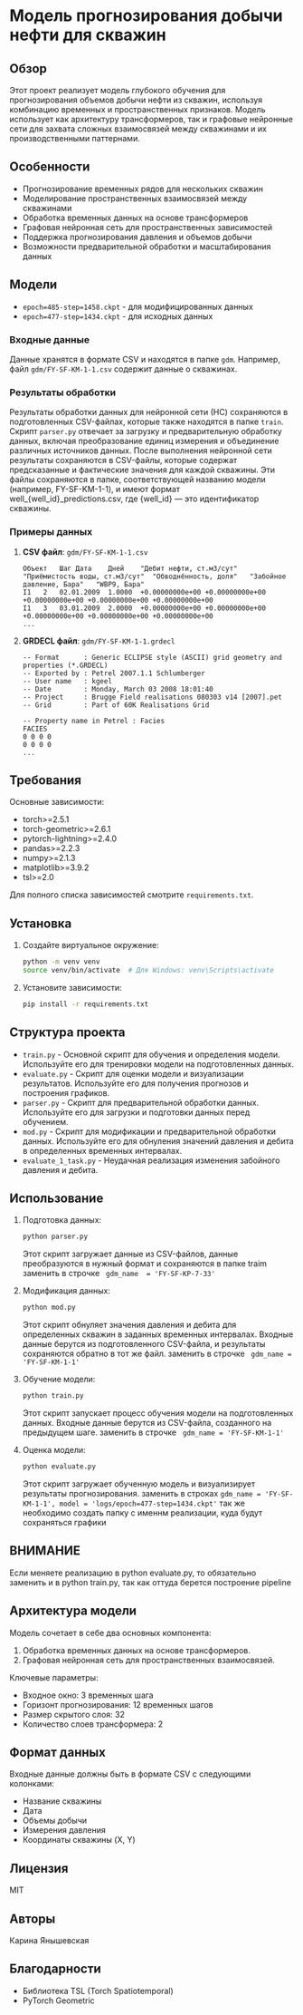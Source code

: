 # Модель прогнозирования добычи нефти для скважин

## Обзор
Этот проект реализует модель глубокого обучения для прогнозирования объемов добычи нефти из скважин, используя комбинацию временных и пространственных признаков. Модель использует как архитектуру трансформеров, так и графовые нейронные сети для захвата сложных взаимосвязей между скважинами и их производственными паттернами.

## Особенности
- Прогнозирование временных рядов для нескольких скважин
- Моделирование пространственных взаимосвязей между скважинами
- Обработка временных данных на основе трансформеров
- Графовая нейронная сеть для пространственных зависимостей
- Поддержка прогнозирования давления и объемов добычи
- Возможности предварительной обработки и масштабирования данных

## Модели
- `epoch=485-step=1458.ckpt` - для модифицированных данных
- `epoch=477-step=1434.ckpt` - для исходных данных
### Входные данные
Данные хранятся в формате CSV и находятся в папке `gdm`. Например, файл `gdm/FY-SF-KM-1-1.csv` содержит данные о скважинах.

### Результаты обработки
Результаты обработки данных для нейронной сети (НС) сохраняются в подготовленных CSV-файлах, которые также находятся в папке `train`. Скрипт `parser.py` отвечает за загрузку и предварительную обработку данных, включая преобразование единиц измерения и объединение различных источников данных.
После выполнения нейронной сети результаты сохраняются в CSV-файлы, которые содержат предсказанные и фактические значения для каждой скважины. Эти файлы сохраняются в папке, соответствующей названию модели (например, FY-SF-KM-1-1), и имеют формат well_{well_id}_predictions.csv, где {well_id} — это идентификатор скважины.
### Примеры данных
1. **CSV файл**: `gdm/FY-SF-KM-1-1.csv`
   ```csv
   Объект	Шаг	Дата	Дней	"Дебит нефти, ст.м3/сут"	"Приёмистость воды, ст.м3/сут"	"Обводнённость, доля"	"Забойное давление, Бара"	"WBP9, Бара"
   I1	2	02.01.2009	1.0000	+0.00000000e+00	+0.00000000e+00	+0.00000000e+00	+0.00000000e+00	+0.00000000e+00
   I1	3	03.01.2009	2.0000	+0.00000000e+00	+0.00000000e+00	+0.00000000e+00	+0.00000000e+00	+0.00000000e+00
   ...
   ```

2. **GRDECL файл**: `gdm/FY-SF-KM-1-1.grdecl`
   ```grdecl
   -- Format      : Generic ECLIPSE style (ASCII) grid geometry and properties (*.GRDECL)
   -- Exported by : Petrel 2007.1.1 Schlumberger
   -- User name   : kgeel
   -- Date        : Monday, March 03 2008 18:01:40
   -- Project     : Brugge Field realisations 080303 v14 [2007].pet
   -- Grid        : Part of 60K Realisations Grid

   -- Property name in Petrel : Facies 
   FACIES  
   0 0 0 0 
   0 0 0 0 
   ...
   ```
## Требования
Основные зависимости:
- torch>=2.5.1
- torch-geometric>=2.6.1
- pytorch-lightning>=2.4.0
- pandas>=2.2.3
- numpy>=2.1.3
- matplotlib>=3.9.2
- tsl>=2.0

Для полного списка зависимостей смотрите `requirements.txt`.

## Установка

1. Создайте виртуальное окружение:
   ```bash
   python -m venv venv
   source venv/bin/activate  # Для Windows: venv\Scripts\activate
   ```

2. Установите зависимости:
   ```bash
   pip install -r requirements.txt
   ```

## Структура проекта
- `train.py` - Основной скрипт для обучения и определения модели. Используйте его для тренировки модели на подготовленных данных.
- `evaluate.py` - Скрипт для оценки модели и визуализации результатов. Используйте его для получения прогнозов и построения графиков.
- `parser.py` - Скрипт для предварительной обработки данных. Используйте его для загрузки и подготовки данных перед обучением.
- `mod.py` - Скрипт для модификации и предварительной обработки данных. Используйте его для обнуления значений давления и дебита в определенных временных интервалах.
- `evaluate_1_task.py` - Неудачная реализация изменения забойного давления и дебита.
## Использование

1. Подготовка данных:
   ```bash
   python parser.py
   ```
   Этот скрипт загружает данные из CSV-файлов, данные преобразуются в нужный формат и сохраняются в папке traim
    заменить в строчке ``` gdm_name  = 'FY-SF-KP-7-33'```


2. Модификация данных:
   ```bash
   python mod.py
   ```
   Этот скрипт обнуляет значения давления и дебита для определенных скважин в заданных временных интервалах. Входные данные берутся из подготовленного CSV-файла, и результаты сохраняются обратно в тот же файл.
    заменить в строчке ``` gdm_name = 'FY-SF-KM-1-1'```


3. Обучение модели:
   ```bash
   python train.py
   ```
   Этот скрипт запускает процесс обучения модели на подготовленных данных. Входные данные берутся из CSV-файла, созданного на предыдущем шаге.
   заменить в строчке ``` gdm_name = 'FY-SF-KM-1-1'```

4. Оценка модели:
   ```bash
   python evaluate.py
   ```
   Этот скрипт загружает обученную модель и визуализирует результаты прогнозирования. 
    заменить в строках ```gdm_name = 'FY-SF-KM-1-1', model = 'logs/epoch=477-step=1434.ckpt'```
    так же необходимо создать папку с именнм реализации, куда будут сохраняться графики

## ВНИМАНИЕ
Если меняете реализацию в python evaluate.py, то обязательно заменить и в python train.py, так как оттуда берется построение pipeline 

## Архитектура модели
Модель сочетает в себе два основных компонента:
1. Обработка временных данных на основе трансформеров.
2. Графовая нейронная сеть для пространственных взаимосвязей.

Ключевые параметры:
- Входное окно: 3 временных шага
- Горизонт прогнозирования: 12 временных шагов
- Размер скрытого слоя: 32
- Количество слоев трансформера: 2

## Формат данных
Входные данные должны быть в формате CSV с следующими колонками:
- Название скважины
- Дата
- Объемы добычи
- Измерения давления
- Координаты скважины (X, Y)

## Лицензия
MIT

## Авторы
Карина Янышевская

## Благодарности
- Библиотека TSL (Torch Spatiotemporal)
- PyTorch Geometric

